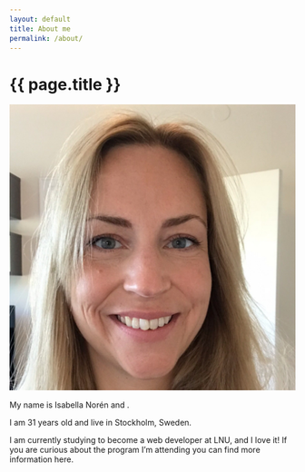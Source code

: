 ```yaml
---
layout: default
title: About me
permalink: /about/
---
```


<h1 class="page-title">{{ page.title }}</h1>

<div class="page-content">

<img class="page-image" src="/images/Me.jpg" alt="Me">

<p>My name is Isabella Norén and . 

I am 31 years old and live in Stockholm, Sweden.</p>

<p>I am currently studying to become a web developer at LNU, and I love it! If you are curious about the program I’m attending you can find more information here.</p>

</div>